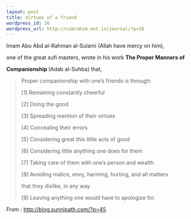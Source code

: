 ```yaml
--- 
layout: post
title: Virtues of a friend
wordpress_id: 26
wordpress_url: http://nibrahim.net.in/journal/?p=26
---
```

Imam Abu Abd al-Rahman al-Sulami (Allah have mercy on him),

one of the great sufi masters, wrote in his work <strong>The Proper Manners of

Companionship </strong>(Adab al-Suhba) that,
<blockquote>Proper companionship with one’s friends is through:

[1] Remaining constantly cheerful

[2] Doing the good

[3] Spreading mention of their virtues

[4] Concealing their errors

[5] Considering great this little acts of good

[6] Considering little anything one does for them

[7] Taking care of them with one’s person and wealth

[8] Avoiding malice, envy, harming, hurting, and all matters

that they dislike, in any way

[9] Leaving anything one would have to apologize for.</blockquote>
From : <a href="http://blog.sunnipath.com/?p=45">http://blog.sunnipath.com/?p=45</a>
<blockquote></blockquote>
